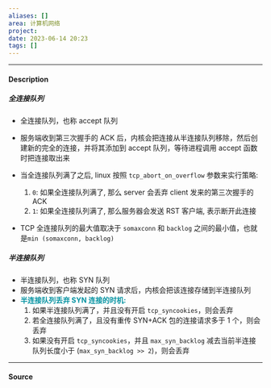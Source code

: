 ```yaml
---
aliases: []
area: 计算机网络
project: 
date: 2023-06-14 20:23
tags: []
---
```

---
#### Description
##### 全连接队列
- 全连接队列，也称 accept 队列
- 服务端收到第三次握手的 ACK 后，内核会把连接从半连接队列移除，然后创建新的完全的连接，并将其添加到 accept 队列，等待进程调用 accept 函数时把连接取出来
- 当全连接队列满了之后, linux 按照 `tcp_abort_on_overflow` 参数来实行策略:
    1. `0`: 如果全连接队列满了, 那么 server 会丢弃 client 发来的第三次握手的 ACK
    2. `1`: 如果全连接队列满了, 那么服务器会发送 RST 客户端, 表示断开此连接

- TCP 全连接队列的最大值取决于 `somaxconn` 和 `backlog` 之间的最小值，也就是`min (somaxconn, backlog)`
##### 半连接队列
- 半连接队列，也称 SYN 队列
- 服务端收到客户端发起的 SYN 请求后，内核会把该连接存储到半连接队列
- **<font color="#0593A2">半连接队列丢弃 SYN 连接的时机:</font>**
    1. 如果半连接队列满了，并且没有开启 `tcp_syncookies`，则会丢弃
    2. 若全连接队列满了，且没有重传 SYN+ACK 包的连接请求多于 1 个，则会丢弃
    3. 如果没有开启 `tcp_syncookies`，并且 `max_syn_backlog` 减去当前半连接队列长度小于 (`max_syn_backlog >> 2`)，则会丢弃


---
#### Source
